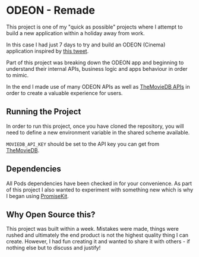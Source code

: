 # ODEON - Remade

This project is one of my "quick as possible" projects where I attempt to build
a new application within a holiday away from work.

In this case I had just 7 days to try and build an ODEON (Cinema) application inspired
by [this tweet](https://twitter.com/flawlessappio/status/1072084792483684352).

Part of this project was breaking down the ODEON app and beginning to understand their
internal APIs, business logic and apps behaviour in order to mimic.

In the end I made use of many ODEON APIs as well as [TheMovieDB APIs](https://www.themoviedb.org/)
in order to create a valuable experience for users.

## Running the Project

In order to run this project, once you have cloned the repository, you will need to
define a new environment variable in the shared scheme available.

`MOVIEDB_API_KEY` should be set to the API key you can get from [TheMovieDB](https://www.themoviedb.org/account/signup).

## Dependencies

All Pods dependencies have been checked in for your convenience. As part of this project
I also wanted to experiment with something new which is why I began using [PromiseKit](https://github.com/mxcl/PromiseKit).

## Why Open Source this?

This project was built within a week. Mistakes were made, things were rushed and ultimately
the end product is not the highest quality thing I can create. However, I had fun creating
it and wanted to share it with others - if nothing else but to discuss and justify!
